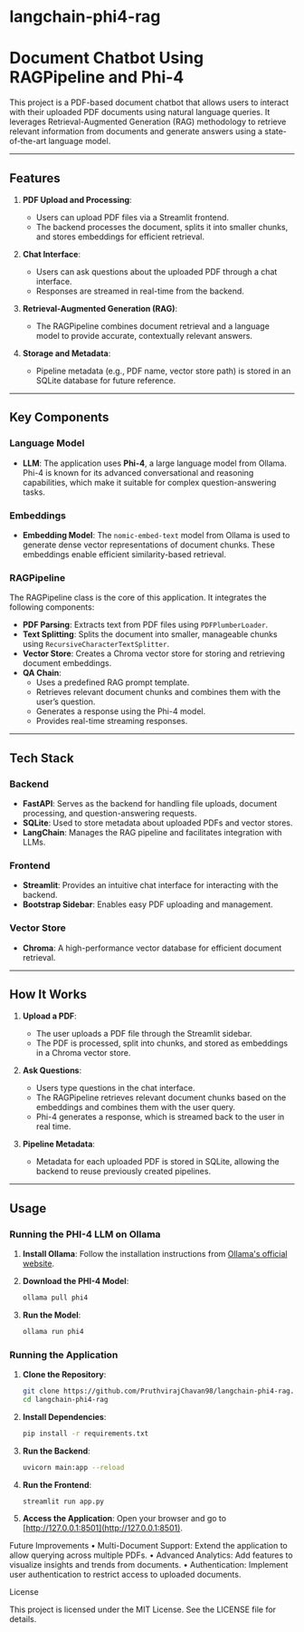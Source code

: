 # langchain-phi4-rag


# Document Chatbot Using RAGPipeline and Phi-4

This project is a PDF-based document chatbot that allows users to interact with their uploaded PDF documents using natural language queries. It leverages Retrieval-Augmented Generation (RAG) methodology to retrieve relevant information from documents and generate answers using a state-of-the-art language model.

---

## Features

1. **PDF Upload and Processing**:
   - Users can upload PDF files via a Streamlit frontend.
   - The backend processes the document, splits it into smaller chunks, and stores embeddings for efficient retrieval.

2. **Chat Interface**:
   - Users can ask questions about the uploaded PDF through a chat interface.
   - Responses are streamed in real-time from the backend.

3. **Retrieval-Augmented Generation (RAG)**:
   - The RAGPipeline combines document retrieval and a language model to provide accurate, contextually relevant answers.

4. **Storage and Metadata**:
   - Pipeline metadata (e.g., PDF name, vector store path) is stored in an SQLite database for future reference.

---

## Key Components

### **Language Model**
- **LLM**: The application uses **Phi-4**, a large language model from Ollama. Phi-4 is known for its advanced conversational and reasoning capabilities, which make it suitable for complex question-answering tasks.

### **Embeddings**
- **Embedding Model**: The `nomic-embed-text` model from Ollama is used to generate dense vector representations of document chunks. These embeddings enable efficient similarity-based retrieval.

### **RAGPipeline**
The RAGPipeline class is the core of this application. It integrates the following components:
- **PDF Parsing**: Extracts text from PDF files using `PDFPlumberLoader`.
- **Text Splitting**: Splits the document into smaller, manageable chunks using `RecursiveCharacterTextSplitter`.
- **Vector Store**: Creates a Chroma vector store for storing and retrieving document embeddings.
- **QA Chain**: 
  - Uses a predefined RAG prompt template.
  - Retrieves relevant document chunks and combines them with the user’s question.
  - Generates a response using the Phi-4 model.
  - Provides real-time streaming responses.

---

## Tech Stack

### Backend
- **FastAPI**: Serves as the backend for handling file uploads, document processing, and question-answering requests.
- **SQLite**: Used to store metadata about uploaded PDFs and vector stores.
- **LangChain**: Manages the RAG pipeline and facilitates integration with LLMs.

### Frontend
- **Streamlit**: Provides an intuitive chat interface for interacting with the backend.
- **Bootstrap Sidebar**: Enables easy PDF uploading and management.

### Vector Store
- **Chroma**: A high-performance vector database for efficient document retrieval.

---

## How It Works

1. **Upload a PDF**:
   - The user uploads a PDF file through the Streamlit sidebar.
   - The PDF is processed, split into chunks, and stored as embeddings in a Chroma vector store.

2. **Ask Questions**:
   - Users type questions in the chat interface.
   - The RAGPipeline retrieves relevant document chunks based on the embeddings and combines them with the user query.
   - Phi-4 generates a response, which is streamed back to the user in real time.

3. **Pipeline Metadata**:
   - Metadata for each uploaded PDF is stored in SQLite, allowing the backend to reuse previously created pipelines.

---

## Usage

### Running the PHI-4 LLM on Ollama

1. **Install Ollama**:
   Follow the installation instructions from [Ollama's official website](https://ollama.com).

2. **Download the PHI-4 Model**:
   ```bash
   ollama pull phi4
   ```

3. **Run the Model**:
   ```bash
   ollama run phi4
   ```

### Running the Application

1. **Clone the Repository**:
   ```bash
   git clone https://github.com/PruthvirajChavan98/langchain-phi4-rag.git
   cd langchain-phi4-rag
   ```

2. **Install Dependencies**:
   ```bash
   pip install -r requirements.txt
   ```

3. **Run the Backend**:
   ```bash
   uvicorn main:app --reload
   ```

4. **Run the Frontend**:
   ```bash
   streamlit run app.py
   ```

5. **Access the Application**:
   Open your browser and go to [http://127.0.0.1:8501](http://127.0.0.1:8501).


Future Improvements
	•	Multi-Document Support: Extend the application to allow querying across multiple PDFs.
	•	Advanced Analytics: Add features to visualize insights and trends from documents.
	•	Authentication: Implement user authentication to restrict access to uploaded documents.

License

This project is licensed under the MIT License. See the LICENSE file for details.

